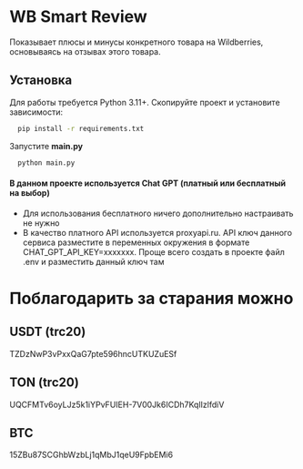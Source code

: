 # WB Smart Review

 Показывает плюсы и минусы конкретного товара на Wildberries, основываясь на отзывах этого товара.


## Установка

Для работы требуется Python 3.11+. Скопируйте проект и установите зависимости:

```bash
  pip install -r requirements.txt
```

Запустите **main.py**

```bash
  python main.py
```

#### В данном проекте используется Chat GPT (платный или бесплатный на выбор)

- Для использования бесплатного ничего дополнительно настраивать не нужно
- В качество платного API используется proxyapi.ru. API ключ данного сервиса разместите в переменных окружения в формате CHAT_GPT_API_KEY=ххххххх. 
Проще всего создать в проекте файл .env и разместить данный ключ там

# Поблагодарить за старания можно 

## USDT (trc20) 
TZDzNwP3vPxxQaG7pte596hncUTKUZuESf

## TON (trc20) 
UQCFMTv6oyLJz5k1iYPvFUIEH-7V00Jk6ICDh7KqlIzlfdiV

## BTC 
15ZBu87SCGhbWzbLj1qMbJ1qeU9FpbEMi6
